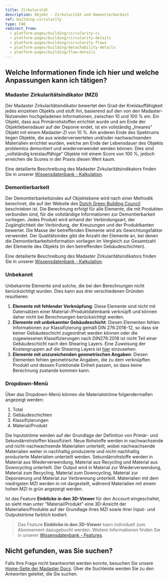 ```yaml
---
title: Zirkularität
description: Objekt - Zirkularität und Demontierbarkeit
ref: building-circularity
type: FAQ
redirect_from:
  - platform-pages/building/circularity-ci
  - platform-pages/building/circularity-details
  - platform-pages/building/circularity-flows
  - platform-pages/building/detachability-details
  - platform-pages/building/flow-details
---
```


## Welche Informationen finde ich hier und welche Anpassungen kann ich tätigen?

### Madaster Zirkularitätsindikator (MZI)
Der Madaster Zirkularitätsindikator bewertet den Grad der Kreislauffähigkeit jedes einzelnen Objekts und stuft ihn, basierend auf den von den Madaster-Nutzenden hochgeladenen Informationen, zwischen 10 und 100 % ein. Ein Objekt, dass aus Primärrohstoffen errichtet wurde und am Ende der Objektlebensdauer auf der Deponie endet, ist ein vollständig „lineares“ Objekt mit einem Madaster-ZI von 10 %. Am anderen Ende des Spektrums liegen Objekte, die aus wiederverwerteten und/oder nachwachsenden Materialien errichtet wurden, welche am Ende der Lebensdauer des Objekts problemlos demontiert und wiederverwendet werden können. Dies sind „vollständig kreislauffähige“ Objekte mit einem Score von 100 %, jedoch erreichen die Scores in der Praxis diesen Wert kaum.

Eine detailierte Beschreibung des Madaster Zirkularitätsindikators finden Sie in unserer <a href="/de/de/knowledge-base/calculations#madaster-zirkularit%C3%A4tsindikator-mzi" target="_blank">Wissensdatenbank - Kalkulation</a>.

### Demontierbarkeit
Der Demontierbarkeitsindex auf Objektebene wird nach einer Methodik berechnet, die auf der Website des <a href="https://www.dgbc.nl/publicaties/circular-buildings-een-meetmethodiek-voor-losmaakbaarheid-v11-26">Dutch Green Building Council</a> beschrieben ist.
Die Berechnung erfolgt für alle Elemente, die mit Produkten verbunden sind, für die vollständige Informationen zur Demontierbarkeit vorliegen. Jedes Produkt wird anhand der Verbindungsart, der Zugänglichkeit der Verbindung, der Kreuzungen und der Produktkanten bewertet. Die Masse der betreffenden Elemente wird als Gewichtungsfaktor verwendet.
Der Qualitätsindex gibt die Anzahl der Elemente an, bei denen die Demontierbarkeitsinformation vorliegen im Vergleich zur Gesamtzahl der Elemente des Objekts (in den betreffenden Gebäudeschichten). 

Eine detailierte Beschreibung des Madaster Zirkularitätsindikators finden Sie in unserer <a href="/de/de/knowledge-base/calculations#demontierbarkeit-detachability" target="_blank">Wissensdatenbank - Kalkulation</a>.

### Unbekannt
Unbekannte Elemente sind solche, die bei den Berechnungen nicht berücksichtigt wurden. Dies kann aus drei verschiedenen Gründen resultieren:

1. **Elemente mit fehlender Verknüpfung**: Diese Elemente sind nicht mit Datensätzen einer Material-/Produktdatenbank verknüpft und können daher nicht bei Berechnungen berücksichtigt werden.
1. **Elemente mit unbekannter Gebäudeschicht**: Diesen Elementen fehlen Informationen zur Klassifizierung gemäß DIN 276:2018-12, so dass sie keiner Gebäudeschicht zugeordnet werden können oder die zugewiesenen Klassifizierungen nach DIN276:2018 ist nicht Teil einer Gebäudeschicht nach den Shearing Layers. Eine Zuweisung der Kostengruppen auf die Shearing Layers ist <a href="https://platform.madaster.com/admin/classifications/cd373c62-3c53-4bd0-bedb-0e77bd36d60a" target="">hier</a> einzusehen.
1. **Elemente mit unzureichenden geometrischen Angaben**: Diesen Elementen fehlen geometrische Angaben, die zu dem verknüpften Produkt und dessen Funktionale Einheit passen, so dass keine Berechnung zustande kommen kann.

### Dropdown-Menü
Über das Dropdown-Menü können die Materialströme folgendermaßen angezeigt werden: 
1. Total
1. Gebäudeschichten 
1. Klassifizierungen
1. Material/Produkt 

Die Inputströme werden auf der Grundlage der Definition von Primär- und Sekundärrohstoffen klassifiziert. Neue Rohstoffe werden in nachwachsende und nicht-nachwachsende Materialien unterteilt, wobei nachwachsende Materialien weiter in nachhaltig produzierte und nicht-nachhaltig produzierte Materialien unterteilt werden. Sekundärrohstoffe werden in Material aus Wiederverwendung, Material aus Recycling und Material aus Downcycling unterteilt. Der Output wird in Material zur Wiederverwendung, Material zum Recycling, Material zum Downcycling, Material zur Deponierung und Material zur Verbrennung unterteilt.
Materialien mit dem niedrigsten MZI werden in rot dargestellt, während Materialien mit einem hohen MZI in grün angezeigt werden.

Ist das Feature **Einblicke in den 3D-Viewer** für den Account eingeschaltet, so sieht man unter "Material/Produkt" eine 3D-Ansicht der Materialien/Produkte auf der Grundlage ihres MZI sowie ihrer Input- und Outputströme farblich kodiert.

> Das Feature **Einblicke in den 3D-Viewer** kann individuell zum Abonnement dazugebucht werden. Weitere Informationen finden Sie in unserer <a href="/de/de/knowledge-base/features.html" target="_blank">Wissensdatenbank - Features</a>.

## Nicht gefunden, was Sie suchen?
Falls Ihre Frage nicht beantwortet werden konnte, besuchen Sie unsere <a href="https://docs.madaster.com/de/de/" target="_blank">Home-Seite der Madaster Docs</a>. Über die Suchleiste werden Sie zu den Antworten geleitet, die Sie suchen.